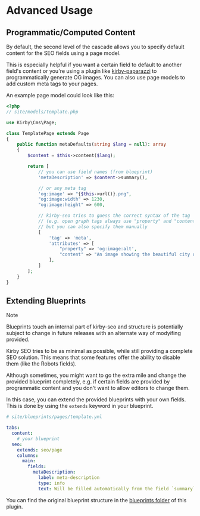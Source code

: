 # Advanced Usage

## Programmatic/Computed Content

By default, the second level of the cascade allows you to specify default content for the SEO fields using a page model.

This is especially helpful if you want a certain field to default to another field's content or you're using a plugin like [kirby-paparazzi](https://github.com/tobimori/kirby-paparazzi) to programmatically generate OG images. You can also use page models to add custom meta tags to your pages.

An example page model could look like this:

```php
<?php
// site/models/template.php

use Kirby\Cms\Page;

class TemplatePage extends Page
{
	public function metaDefaults(string $lang = null): array
	{
		$content = $this->content($lang);

		return [
			// you can use field names (from blueprint)
			'metaDescription' => $content->summary(),

			// or any meta tag
			'og:image' => "{$this->url()}.png",
			"og:image:width" => 1230,
			"og:image:height" => 600,

			// kirby-seo tries to guess the correct syntax of the tag
			// (e.g. open graph tags always use "property" and "content" attributes)
			// but you can also specify them manually
			[
				'tag' => 'meta',
				'attributes' => [
					"property" => 'og:image:alt',
					"content" => "An image showing the beautiful city of {$this->title()}"
				],
			]
		];
	}
}

```

## Extending Blueprints

> [!NOTE]
> Blueprints touch an internal part of kirby-seo and structure is potentially subject to change in future releases with an alternate way of modyifing provided.

Kirby SEO tries to be as minimal as possible, while still providing a complete SEO solution. This means that some features offer the ability to disable them (like the Robots fields).

Although sometimes, you might want to go the extra mile and change the provided blueprint completely, e.g. if certain fields are provided by programmatic content and you don't want to allow editors to change them.

In this case, you can extend the provided blueprints with your own fields. This is done by using the `extends` keyword in your blueprint.

```yaml
# site/blueprints/pages/template.yml

tabs:
  content:
    # your blueprint
  seo:
    extends: seo/page
    columns:
      main:
        fields:
          metaDescription:
            label: meta-description
            type: info
            text: Will be filled automatically from the field `summary`
```

You can find the original blueprint structure in the [blueprints folder](https://github.com/tobimori/kirby-seo/tree/main/blueprints) of this plugin.
